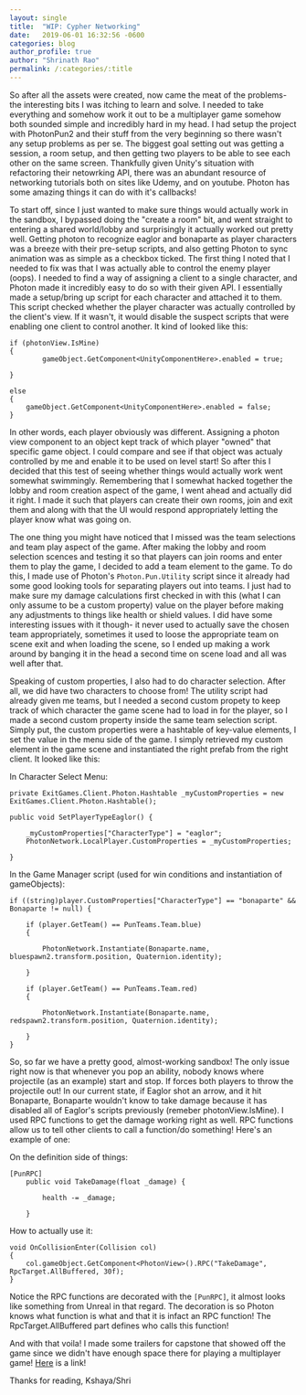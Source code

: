 ```yaml
---
layout: single 
title:  "WIP: Cypher Networking"
date:   2019-06-01 16:32:56 -0600
categories: blog
author_profile: true
author: "Shrinath Rao"
permalink: /:categories/:title
---
```


So after all the assets were created, now came the meat of the problems- the interesting bits I was itching to learn and solve. I needed to take everything and somehow work it out to be a multiplayer game somehow both sounded simple and incredibly hard in my head. I had setup the project with PhotonPun2 and their stuff from the very beginning so there wasn't any setup problems as per se. The biggest goal setting out was getting a session, a room setup, and then getting two players to be able to see each other on the same screen. Thankfully given Unity's situation with refactoring their netowrking API, there was an abundant resource of networking tutorials both on sites like Udemy, and on youtube. Photon has some amazing things it can do with it's callbacks!

To start off, since I just wanted to make sure things would actually work in the sandbox, I bypassed doing the "create a room" bit, and went straight to entering a shared world/lobby and surprisingly it actually worked out pretty well. Getting photon to recognize eaglor and bonaparte as player characters was a breeze with their pre-setup scripts, and also getting Photon to sync animation was as simple as a checkbox ticked. The first thing I noted that I needed to fix was that I was actually able to control the enemy player (oops). I needed to find a way of assigning a client to a single character, and Photon made it incredibly easy to do so with their given API. I essentially made a setup/bring up script for each character and attached it to them. This script checked whether the player character was actually controlled by the client's view. If it wasn't, it would disable the suspect scripts that were enabling one client to control another. It kind of looked like this: 

```
if (photonView.IsMine) 
{
        gameObject.GetComponent<UnityComponentHere>.enabled = true;

}

else 
{
    gameObject.GetComponent<UnityComponentHere>.enabled = false;
}
```
In other words, each player obviously was different. Assigning a photon view component to an object kept track of which player "owned" that specific game object. I could compare and see if that object was actualy controlled by me and enable it to be used on level start! So after this I decided that this test of seeing whether things would actually work went somewhat swimmingly. Remembering that I somewhat hacked together the lobby and room creation aspect of the game, I went ahead and actually did it right. I made it such that players can create their own rooms, join and exit them and along with that the UI would respond appropriately letting the player know what was going on.

The one thing you might have noticed that I missed was the team selections and team play aspect of the game. After making the lobby and room selection scences and testing it so that players can join rooms and enter them to play the game, I decided to add a team element to the game. To do this, I made use of Photon's ```Photon.Pun.Utility``` script since it already had some good looking tools for separating players out into teams. I just had to make sure my damage calculations first checked in with this (what I can only assume to be a custom property) value on the player before making any adjustments to things like health or shield values. I did have some interesting issues with it though- it never used to actually save the chosen team appropriately, sometimes it used to loose the appropriate team on scene exit and when loading the scene, so I ended up making a work around by banging it in the head a second time on scene load and all was well after that. 

Speaking of custom properties, I also had to do character selection. After all, we did have two characters to choose from! The utility script had already given me teams, but I needed a second custom propety to keep track of which character the game scene had to load in for the player, so I made a second custom property inside the same team selection script. Simply put, the custom properties were a hashtable of key-value elements, I set the value in the menu side of the game. I simply retrieved my custom element in the game scene and instantiated the right prefab from the right client. It looked like this: 

In Character Select Menu:
```
private ExitGames.Client.Photon.Hashtable _myCustomProperties = new ExitGames.Client.Photon.Hashtable();

public void SetPlayerTypeEaglor() {

    _myCustomProperties["CharacterType"] = "eaglor";
    PhotonNetwork.LocalPlayer.CustomProperties = _myCustomProperties;
    
}
```

In the Game Manager script (used for win conditions and instantiation of gameObjects):
```
if ((string)player.CustomProperties["CharacterType"] == "bonaparte" && Bonaparte != null) {

    if (player.GetTeam() == PunTeams.Team.blue)
    {

        PhotonNetwork.Instantiate(Bonaparte.name, bluespawn2.transform.position, Quaternion.identity);

    }

    if (player.GetTeam() == PunTeams.Team.red)
    {

        PhotonNetwork.Instantiate(Bonaparte.name, redspawn2.transform.position, Quaternion.identity);

    }
}
```

So, so far we have a pretty good, almost-working sandbox! The only issue right now is that whenever you pop an ability, nobody knows where projectile (as an example) start and stop. If forces both players to throw the projectile out! In our current state, if Eaglor shot an arrow, and it hit Bonaparte, Bonaparte wouldn't know to take damage because it has disabled all of Eaglor's scripts previously (remeber photonView.IsMine).  I used RPC functions to get the damage working right as well. RPC functions allow us to tell other clients to call a function/do something! Here's an example of one: 

On the definition side of things: 
```
[PunRPC]
    public void TakeDamage(float _damage) {

        health -= _damage;

    }
```

How to actually use it:
```
void OnCollisionEnter(Collision col)
{
    col.gameObject.GetComponent<PhotonView>().RPC("TakeDamage", RpcTarget.AllBuffered, 30f);
}
```

Notice the RPC functions are decorated with the ```[PunRPC]```, it almost looks like something from Unreal in that regard. The decoration is so Photon knows what function is what and that it is infact an RPC function! The RpcTarget.AllBuffered part defines who calls this function!

And with that voila! I made some trailers for capstone that showed off the game since we didn't have enough space there for playing a multiplayer game! <a href="https://youtu.be/05E04-Kdfa0">Here</a> is a link!



Thanks for reading,
Kshaya/Shri
